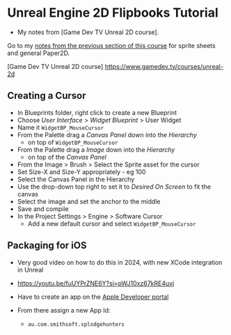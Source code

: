 # Unreal Engine 2D Flipbooks Tutorial

* My notes from [Game Dev TV Unreal 2D course].

Go to my [notes from the previous section of this course](../DesertRacerGame/README.md) for sprite sheets and general Paper2D.

[Game Dev TV Unreal 2D course] https://www.gamedev.tv/courses/unreal-2d

## Creating a Cursor

* In Blueprints folder, right click to create a new Blueprint
* Choose _User Interface_ > _Widget Blueprint_ > User Widget
* Name it `WidgetBP_MouseCursor`
* From the Palette drag a _Canvas Panel_ down into the _Hierarchy_ 
    - on top of `WidgetBP_MouseCursor`
* From the Palette drag a _Image_ down into the _Hierarchy_
    - on top of the _Canvas Panel_
* From the Image > Brush > Select the Sprite asset for the cursor
* Set Size-X and Size-Y appropriately - eg 100
* Select the Canvas Panel in the Hierarchy
* Use the drop-down top right to set it to _Desired On Screen_ to fit the canvas
* Select the image and set the anchor to the middle
* Save and compile
* In the Project Settings > Engine > Software Cursor
    - Add a new default cursor and select `WidgetBP_MouseCursor`

## Packaging for iOS

* Very good video on how to do this in 2024, with new XCode integration in Unreal

* https://youtu.be/fuUYPrZNE6Y?si=pWJ10xz67kRE4uvj
* Have to create an app on the [Apple Developer portal]
* From there assign a new App Id:
    * `au.com.smithsoft.splodgehunters`

[Apple Developer portal]: https://developer.apple.com/account/